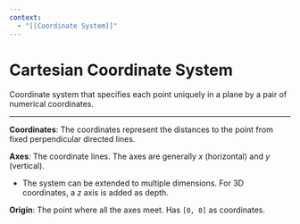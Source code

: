 ```yaml
---
context:
  - "[[Coordinate System]]"
---
```


# Cartesian Coordinate System

Coordinate system that specifies each point uniquely in a plane by a pair of numerical coordinates.

---

**Coordinates**: The coordinates represent the distances to the point from fixed perpendicular directed lines.

**Axes**: The coordinate lines. The axes are generally _x_ (horizontal) and _y_ (vertical).

- The system can be extended to multiple dimensions. For 3D coordinates, a _z_ axis is added as depth.

**Origin**: The point where all the axes meet. Has `[0, 0]` as coordinates.



